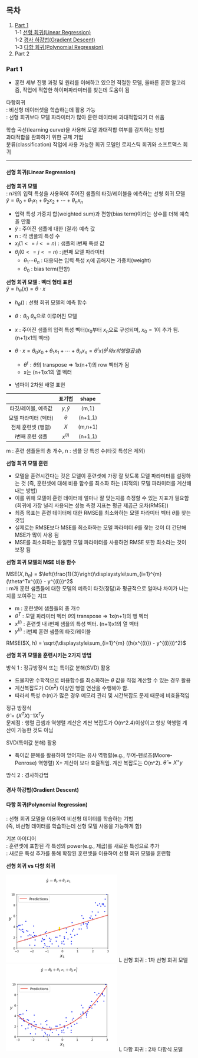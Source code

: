 ## 목차  
1. [Part 1](#part-1)  
    1-1 [선형 회귀(Linear Regression)](#선형-회귀linear-regression)  
    1-2 [경사 하강법(Gradient Descent)](#경사-하강법gradient-descent)  
    1-3 [다항 회귀(Polynomial Regression)](#다항-회귀polynomial-regression)
2. Part 2  


### Part 1
* 훈련 세부 진행 과정 및 원리를 이해하고 있으면 적절한 모델, 올바른 훈련 알고리즘, 작업에 적합한 하이퍼파라미터를 찾는데 도움이 됨    

다항회귀  
: 비선형 데이터셋을 학습하는데 활용 가능  
: 선형 회귀보다 모델 파라미터가 많아 훈련 데이터에 과대적합되기 더 쉬움

학습 곡선(learning curve)을 사용해 모델 과대적합 여부를 감지하는 방법  
과대적합을 완화하기 위한 규제 기법  
분류(classification) 작업에 사용 가능한 회귀 모델인 로지스틱 회귀와 소프트맥스 회귀   
<hr>

#### 선형 회귀(Linear Regression)

<b>선형 회귀 모델</b>  
: n개의 입력 특성을 사용하여 주어진 샘플의 타깃/레이블을 에측하는 선형 회귀 모델  
$\hat{y} = \theta_0 + \theta_1x_1 + \theta_2x_2 + \cdots + \theta_nx_n$

- 입력 특성 가중치 합(weighted sum)과 편향(bias term)이라는 상수를 더해 예측을 만듦  
- $\hat{y}$ : 주어진 샘플에 대한 (결과) 예측 값  
- n : 각 샘플의 특성 수 
- $x_i (1<= i <= n)$ : 샘플의 i번째 특성 값
- $\theta_j (0<=j<=n)$ : j번째 모델 파라미터
    - $\theta_1\cdots\theta_n$ : 대응되는 입력 특성 $x_i$에 곱해지는 가중치(weight)
    - $\theta_0$ : bias term(편향)


<b>선형 회귀 모델 : 벡터 형태 표현</b>  
$\hat{y} = h_\theta(x) = \theta \cdot x$

- $h_\theta()$ : 선형 회귀 모델의 예측 함수  
- $\theta : \theta_0 ~ \theta_n$으로 이루어진 모델
- $x$ : 주어진 샘플의 입력 특성 벡터($x_0$부터 $x_n$으로 구성되며, $x_0=1$이 추가 됨. (n+1)x1의 벡터)
- $\theta\cdot x = \theta_0x_0 + \theta_1x_1 + \cdots + \theta_nx_n = \theta^tx(\theta^t와 x의 행렬 곱셈)$
    - $\theta^t : \theta$의 transpose => 1x(n+1)의 row 벡터가 됨
    - x는 (n+1)x1의 열 벡터


- 넘파이 2차원 배열 표현
  
||표기법|shape|
|:-----:|:----:|:---:|
|타깃/레이블, 예측값|$y, \hat{y}$|(m,1)|
|모델 파라미터 (벡터)|$\theta$|(n+1,1)|
|전체 훈련셋 (행렬)|$X$|(m,n+1)|
|i번째 훈련 샘플|$x^{(i)}$|(n+1,1)|
m : 훈련 샘플들의 총 개수, n : 샘플 당 특성 수(타깃 특성은 제외)  
  
**선형 회귀 모델 훈련**
- 모델을 훈련시킨다는 것은 모델이 훈련셋에 가장 잘 맞도록 모델 파라미터를 설정하는 것
(즉, 훈련셋에 대해 비용 함수를 최소화 하는 (최적의) 모델 파라미터를 계산해내는 방법)  
- 이를 위해 모델이 훈련 데이터에 얼마나 잘 맞는지를 측정할 수 있는 지표가 필요함
(회귀에 가장 널리 사용되는 성능 측정 지표는 평균 제곱근 오차(RMSE))  
- 최종 목표는 훈련 데이터에 대한 RMSE를 최소화하는 모델 파라미터 벡터 $\theta$를 찾는 것임
- 실제로는 RMSE보다 MSE를 최소화하는 모델 파라미터 $\theta$를 찾는 것이 더 간단해 MSE가 많이 사용 됨
- MSE를 최소화하는 동일한 모델 파라미터를 사용하면 RMSE 또한 최소라는 것이 보장 됨  
  
**선형 회귀 모델의 MSE 비용 함수**  

MSE($X,h_\theta$) = $\left(\frac{1}{3}\right)\displaystyle\sum_{i=1}^{m} (\theta^Tx^{(i)} - y^{(i)})^2$  
: m개 훈련 샘플들에 대한 모델의 예측이 타깃(정답)과 평균적으로 얼마나 차이가 나는지를 보여주는 지표
  
- m : 훈련셋에 샘플들의 총 개수
- $\theta^T$ : 모델 파라미터 벡터 $\theta$의 transpose => 1x(n+1)의 행 벡터  
- $x^{(i)}$ : 훈련셋 내 i번째 샘플의 특성 벡터. (n+1)x1의 열 벡터  
- $y^{(i)}$ : i번쨰 훈련 샘플의 타깃/레이블  

RMSE($X, h) = \sqrt{\displaystyle\sum_{i=1}^{m} ((h(x^{(i)}) - y^{(i)}))^2}$

**선형 회귀 모델을 훈련시키는 2가지 방법**  

방식 1 : 정규방정식 또는 특이값 분해(SVD) 활용  
- 드물지만 수학적으로 비용함수를 최소화하는 $\theta$ 값을 직접 계산할 수 있는 경우 활용
- 계산복잡도가 O($n^2$) 이상인 행렬 연산을 수행해야 함.
- 따라서 특성 수(n)가 많은 경우 메모리 관리 및 시간복잡도 문제 때문에 비효율적임  
  
정규 방정식  
 $\hat{\theta} = (X^TX)^-1X^Ty$  
문제점 : 행렬 곱셈과 역행렬 계산은 계싼 복잡도가 O(n^2.4)이상이고 항상 역행렬 계산이 가능한 것도 아님  
  
SVD(특이값 분해) 활용    
- 특이값 분해를 활용하여 얻어지는 유사 역행렬(e.g., 무어-펜로즈(Moore-Penrose) 역행렬) X+ 계산이 보다 효율적임. 계산 복잡도는 O(n^2).
$\hat{\theta} = X^+y$  
  
방식 2 : 경사하강법    

#### 경사 하강법(Gradient Descent)




#### 다항 회귀(Polynomial Regression) 
: 선형 회귀 모델을 이용하여 비선형 데이터를 학습하는 기법  
(즉, 비선형 데이터를 학습하는데 선형 모델 사용을 가능하게 함)  

기본 아이디어  
: 훈련셋에 포함된 각 특성의 power(e.g., 제곱)를 새로운 특성으로 추가   
: 새로운 특성 추가를 통해 확장된 훈련셋을 이용하여 선형 회귀 모델을 훈련함  

**선형 회귀 vs 다항 회귀**
  
<img src = "../image/1차 선형 회귀 모델.png" width=60%>
L 선형 회귀 : 1차 선형 회귀 모델  
  
<img src = "../image/다항회귀 2차 다항식 모델.png" width=60%>
L 다항 회귀 : 2차 다항식 모델
